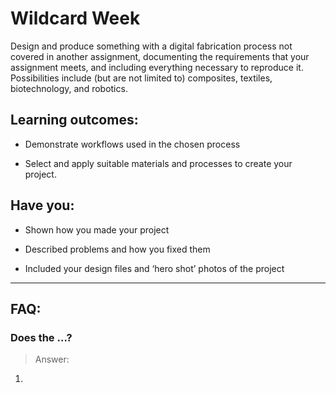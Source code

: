 
# Wildcard Week

Design and produce something with a digital fabrication process not covered in another assignment, documenting the requirements that your assignment meets, and including everything necessary to reproduce it. Possibilities include (but are not limited to) composites, textiles, biotechnology, and robotics.

## Learning outcomes:
* Demonstrate workflows used in the chosen process

* Select and apply suitable materials and processes to create your project.

## Have you:
* Shown how you made your project

* Described problems and how you fixed them

* Included your design files and ‘hero shot’ photos of the project


---

## FAQ:

### Does the ...?
> Answer:
1. 
